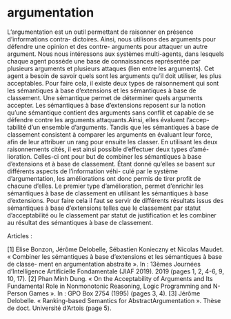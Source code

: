 # argumentation

L’argumentation est un outil permettant de raisonner en présence d’informations contra- dictoires. 
Ainsi, nous utilisons des arguments pour défendre une opinion et des contre- arguments pour attaquer un autre argument. 
Nous nous intéressons aux systèmes multi-agents, dans lesquels chaque agent possède une base de connaissances représentée par plusieurs arguments 
et plusieurs attaques (lien entre les arguments). Cet agent a besoin de savoir quels sont les arguments qu’il doit utiliser, les plus acceptables. 
Pour faire cela, il existe deux types de raisonnement qui sont les sémantiques à base d’extensions et les sémantiques à base de classement. 
Une sémantique permet de déterminer quels arguments accepter. Les sémantiques à base d’extensions reposent sur la notion qu’une sémantique 
contient des arguments sans conflit et capable de se défendre contre les arguments attaquants.Ainsi, elles évaluent l’accep- tabilité d’un ensemble d’arguments.
Tandis que les sémantiques à base de classement consistent à comparer les arguments en évaluant leur force, afin de leur attribuer un rang pour ensuite les classer.
En utilisant les deux raisonnements cités, il est ainsi possible d’effectuer deux types d’amé- lioration. Celles-ci ont pour but de combiner les sémantiques à base 
d’extensions et à base de classement. Étant donné qu’elles se basent sur différents aspects de l’information véhi- culé par le système d’argumentation, 
les améliorations ont donc permis de tirer profit de chacune d’elles.
Le premier type d’amélioration, permet d’enrichir les sémantiques à base de classement en utilisant les sémantiques à base d’extensions. 
Pour faire cela il faut se servir de différents résultats issus des sémantiques à base d’extensions telles que le classement par statut 
d’acceptabilité ou le classement par statut de justification et les combiner au résultat des sémantiques à base de classement.

Articles :

[1] Elise Bonzon, Jérôme Delobelle, Sébastien Konieczny et Nicolas Maudet. « Combiner les sémantiques à base d’extensions et les sémantiques
à base de classe- ment en argumentation abstraite ». In : 13èmes Journées d’Intelligence Artificielle Fondamentale (JIAF 2019). 2019 (pages 1, 2, 4-6, 9, 10, 17).
[2] Phan Minh Dung. « On the Acceptability of Arguments and Its Fundamental Role in Nonmonotonic Reasoning, Logic Programming and N-Person Games ». 
In : GPO Box 2754 (1995) (pages 3, 4).
[3] Jérôme Delobelle. « Ranking-based Semantics for AbstractArgumentation ». Thèse de doct. Université d’Artois (page 5).
